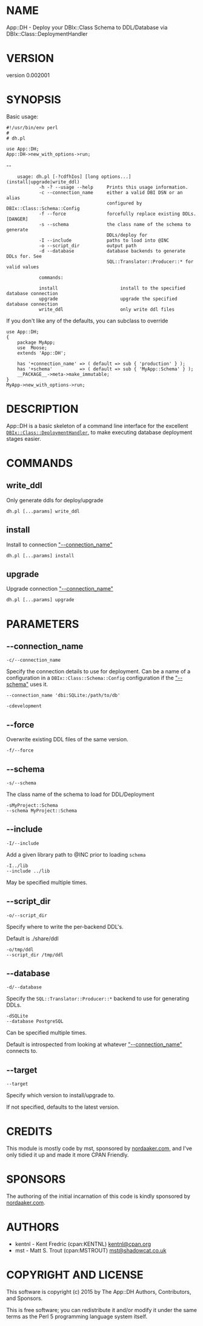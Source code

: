 # NAME

App::DH - Deploy your DBIx::Class Schema to DDL/Database via DBIx::Class::DeploymentHandler

# VERSION

version 0.002001

# SYNOPSIS

Basic usage:

    #!/usr/bin/env perl
    #
    # dh.pl

    use App::DH;
    App::DH->new_with_options->run;

\--

        usage: dh.pl [-?cdfhIos] [long options...] (install|upgrade|write_ddl)
                -h -? --usage --help     Prints this usage information.
                -c --connection_name     either a valid DBI DSN or an alias
                                         configured by DBIx::Class::Schema::Config
                -f --force               forcefully replace existing DDLs. [DANGER]
                -s --schema              the class name of the schema to generate
                                         DDLs/deploy for
                -I --include             paths to load into @INC
                -o --script_dir          output path
                -d --database            database backends to generate DDLs for. See
                                         SQL::Translator::Producer::* for valid values

                commands:

                install                       install to the specified database connection
                upgrade                       upgrade the specified database connection
                write_ddl                     only write ddl files

If you don't like any of the defaults, you can subclass to override

    use App::DH;
    {
        package MyApp;
        use  Moose;
        extends 'App::DH';

        has '+connection_name' => ( default => sub { 'production' } );
        has '+schema'          => ( default => sub { 'MyApp::Schema' } );
        __PACKAGE__->meta->make_immutable;
    }
    MyApp->new_with_options->run;

# DESCRIPTION

App::DH is a basic skeleton of a command line interface for the excellent
[`DBIx::Class::DeploymentHandler`](https://metacpan.org/pod/DBIx::Class::DeploymentHandler), to make executing database deployment stages easier.

# COMMANDS

## write\_ddl

Only generate ddls for deploy/upgrade

    dh.pl [...params] write_ddl

## install

Install to connection ["--connection\_name"](#connection_name)

    dh.pl [...params] install

## upgrade

Upgrade connection ["--connection\_name"](#connection_name)

    dh.pl [...params] upgrade

# PARAMETERS

## --connection\_name

    -c/--connection_name

Specify the connection details to use for deployment.
Can be a name of a configuration in a `DBIx::Class::Schema::Config` configuration if the ["--schema"](#schema) uses it.

    --connection_name 'dbi:SQLite:/path/to/db'

    -cdevelopment

## --force

Overwrite existing DDL files of the same version.

    -f/--force

## --schema

    -s/--schema

The class name of the schema to load for DDL/Deployment

    -sMyProject::Schema
    --schema MyProject::Schema

## --include

    -I/--include

Add a given library path to @INC prior to loading `schema`

    -I../lib
    --include ../lib

May be specified multiple times.

## --script\_dir

    -o/--script_dir

Specify where to write the per-backend DDL's.

Default is ./share/ddl

    -o/tmp/ddl
    --script_dir /tmp/ddl

## --database

    -d/--database

Specify the `SQL::Translator::Producer::*` backend to use for generating DDLs.

    -dSQLite
    --database PostgreSQL

Can be specified multiple times.

Default is introspected from looking at whatever ["--connection\_name"](#connection_name) connects to.

## --target

    --target

Specify which version to install/upgrade to.

If not specified, defaults to the latest version.

# CREDITS

This module is mostly code by mst, sponsored by [nordaaker.com](http://nordaaker.com), and I've only tidied it up and made it
more CPAN Friendly.

# SPONSORS

The authoring of the initial incarnation of this code is kindly sponsored by [nordaaker.com](http://nordaaker.com).

# AUTHORS

- kentnl - Kent Fredric (cpan:KENTNL) <kentnl@cpan.org>
- mst - Matt S. Trout (cpan:MSTROUT) <mst@shadowcat.co.uk>

# COPYRIGHT AND LICENSE

This software is copyright (c) 2015 by The App::DH Authors, Contributors, and Sponsors.

This is free software; you can redistribute it and/or modify it under
the same terms as the Perl 5 programming language system itself.

